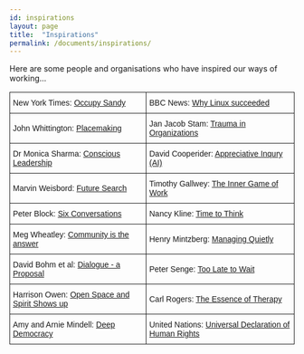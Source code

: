 ```yaml
---
id: inspirations
layout: page
title:  "Inspirations"
permalink: /documents/inspirations/
---
```


Here are some people and organisations who have inspired our ways of working...

<style type="text/css">
.tg  {border-collapse:collapse;border-spacing:0;}
.tg td{font-family:Arial, sans-serif;font-size:14px;padding:10px 5px;border-style:solid;border-width:1px;overflow:hidden;word-break:normal;}
.tg th{font-family:Arial, sans-serif;font-size:14px;font-weight:normal;padding:10px 5px;border-style:solid;border-width:1px;overflow:hidden;word-break:normal;}
</style>
<table class="tg">
  <tr>
    <td class="tg-031e">New York Times: <a href="http://www.nytimes.com/2012/11/11/nyregion/where-fema-fell-short-occupy-sandy-was-there.html?pagewanted=all&_r=0">Occupy Sandy</a></td>
    <td class="tg-031e">BBC News: <a href="http://www.bbc.co.uk/news/technology-18419231">Why Linux succeeded</a></td>
  </tr>
  <tr>
    <td class="tg-031e">John Whittington: <a href="johnwhittington.html">Placemaking</a></td>
    <td class="tg-031e">Jan Jacob Stam: <a href="janjacobtrauma.html">Trauma in Organizations</a></td>
  </tr>
  <tr>
    <td class="tg-031e">Dr Monica Sharma: <a href="monicasharma.pdf">Conscious Leadership</td>
    <td class="tg-031e">David Cooperider: <a href="davidcooperider.pdf">Appreciative Inqury (AI)</a></td>
  </tr><tr>
    <td class="tg-031e">Marvin Weisbord: <a href="Marvin%20Weisbord%20Interview.htm">Future Search</a></td>
    <td class="tg-031e">Timothy Gallwey: <a href="The%20Inner%20Game%20of%20Work,%20Timothy%20Gallwey.htm">The Inner Game of Work</td>
  </tr>
  <tr>
    <td class="tg-031e">Peter Block: <a href="Block%206%20conversations.htm">Six Conversations</a><br></td>
    <td class="tg-031e">Nancy Kline: <a href="NK%20Time%20to%20think.htm">Time to Think</a></td>
  </tr>
  <tr>
    <td class="tg-031e">Meg Wheatley: <a href="margaretwheatley.pdf">Community is the answer</a></td>
    <td class="tg-031e">Henry Mintzberg: <a href="Managing%20Quietly.htm">Managing Quietly</a></td>
  </tr>
  <tr>
    <td class="tg-031e">David Bohm et al: <a href="davidbohm.htm">Dialogue - a Proposal</a></td>
    <td class="tg-031e">Peter Senge: <a href="Peter%20Senge.htm">Too Late to Wait</a></td>
  </tr>
  <tr>
    <td class="tg-031e">Harrison Owen: <a href="Open%20Space%20Spirit.htm">Open Space and Spirit Shows up</a></td>
    <td class="tg-031e">Carl Rogers: <a href="RogersEssence.htm">The Essence of Therapy</a></td>
  </tr>
  <tr>
    <td class="tg-031e">Amy and Arnie Mindell: <a href="mindells%20deep%20democracy.htm">Deep Democracy</a></td>
    <td class="tg-031e">United Nations: <a href="Universal%20Declaration%20of%20Human%20Rights.htm">Universal Declaration of Human Rights</a></td>
  </tr>

</table>
